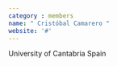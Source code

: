 ```yaml
---
category : members
name: " Cristóbal Camarero " 
website: '#'
---
```

University of Cantabria
Spain

